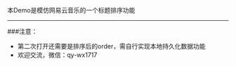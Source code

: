 本Demo是模仿网易云音乐的一个标题排序功能

---------------------------------------

###注意：
* 第二次打开还需要是排序后的order，需自行实现本地持久化数据功能
* 欢迎交流，微信：qy-wx1717